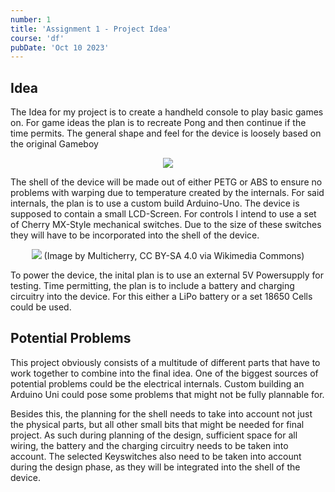```yaml
---
number: 1
title: 'Assignment 1 - Project Idea'
course: 'df'
pubDate: 'Oct 10 2023'
---
```

## Idea

The Idea for my project is to create a handheld console to play basic games on. For game ideas the plan is to recreate Pong and then continue if the time permits. The general shape and feel for the device is loosely based on the original Gameboy

<p align="center">
  <img src="/df/df-1b.png" />
</p>

The shell of the device will be made out of either PETG or ABS to ensure no problems with warping due to temperature created by the internals. For said internals, the plan is to use a custom build Arduino-Uno. The device is supposed to contain a small LCD-Screen. For controls I intend to use a set of Cherry MX-Style mechanical switches. Due to the size of these switches they will have to be incorporated into the shell of the device.

<p align="center">
  <img src="/df/df-1a.jpg" />
  (Image by Multicherry, CC BY-SA 4.0 via Wikimedia Commons)
</p>


To power the device, the inital plan is to use an external 5V Powersupply for testing. Time permitting, the plan is to include a battery and charging circuitry into the device. For this either a LiPo battery or a set 18650 Cells could be used.

## Potential Problems
This project obviously consists of a multitude of different parts that have to work together to combine into the final idea. One of the biggest sources of potential problems could be the electrical internals. Custom building an Arduino Uni could pose some problems that might not be fully plannable for. 

Besides this, the planning for the shell needs to take into account not just the physical parts, but all other small bits that might be needed for final project. As such during planning of the design, sufficient space for all wiring, the battery and the charging circuitry needs to be taken into account. The selected Keyswitches also need to be taken into account during the design phase, as they will be integrated into the shell of the device.